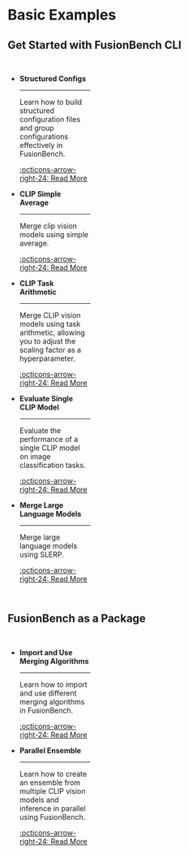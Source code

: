 # Basic Examples

## Get Started with FusionBench CLI

<div class="grid cards" markdown style="display: grid; grid-template-columns: repeat(3, 1fr); gap: 0.5rem;">

- **Structured Configs**

    ---

    Learn how to build structured configuration files and group configurations effectively in FusionBench.

    [:octicons-arrow-right-24: Read More](structured_configs.md)

- **CLIP Simple Average**

    ---

    Merge clip vision models using simple average.

    [:octicons-arrow-right-24: Read More](clip_simple_average.md)

- **CLIP Task Arithmetic**

    ---

    Merge CLIP vision models using task arithmetic, allowing you to adjust the scaling factor as a hyperparameter.

    [:octicons-arrow-right-24: Read More](clip_task_arithmetic.md)

- **Evaluate Single CLIP Model**
    
    ---

    Evaluate the performance of a single CLIP model on image classification tasks.

    [:octicons-arrow-right-24: Read More](evaluate_single_clip_model.md)


- **Merge Large Language Models**

    ---

    Merge large language models using SLERP.

    [:octicons-arrow-right-24: Read More](merge_llm.md)


</div>

## FusionBench as a Package

<div class="grid cards" markdown style="display: grid; grid-template-columns: repeat(3, 1fr); gap: 0.5rem;">

- **Import and Use Merging Algorithms**

    ---

    Learn how to import and use different merging algorithms in FusionBench.

    [:octicons-arrow-right-24: Read More](import_and_use_merging_algorithms.md)

- **Parallel Ensemble**

    ---

    Learn how to create an ensemble from multiple CLIP vision models and inference in parallel using FusionBench.

    [:octicons-arrow-right-24: Read More](parallel_clip_ensemble.md)

</div>
